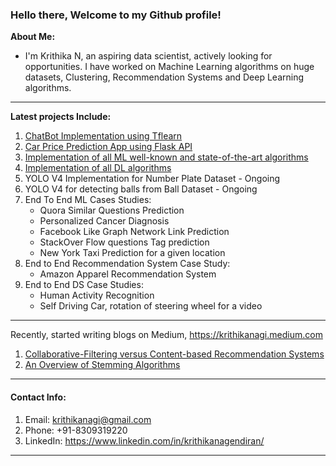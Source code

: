 ### Hello there, **Welcome to my Github profile!**
**About Me:**
- I'm Krithika N, an aspiring data scientist, actively looking for opportunities. I have worked on Machine Learning algorithms on huge datasets, Clustering, Recommendation Systems and Deep Learning algorithms. 
-------------------------------------------------------------------------------------------------------------------------------------------------------
**Latest projects Include:**
1. [ChatBot Implementation using Tflearn](https://github.com/nagik17/ChatBot_using_Tflearn)
2. [Car Price Prediction App using Flask API](https://github.com/nagik17/Car_Price_Prediction)
3. [Implementation of all ML well-known and state-of-the-art algorithms](https://github.com/nagik17/Machine_Learning_Algorithms)
4. [Implementation of all DL algorithms](https://github.com/nagik17/Deep_Learning_Algorithms)
5. YOLO V4 Implementation for Number Plate Dataset - Ongoing
6. YOLO V4 for detecting balls from Ball Dataset - Ongoing
7. End To End ML Cases Studies:
      - Quora Similar Questions Prediction 
      - Personalized Cancer Diagnosis
      - Facebook Like Graph Network Link Prediction 
      - StackOver Flow questions Tag prediction 
      - New York Taxi Prediction for a given location
8. End to End Recommendation System Case Study:
      - Amazon Apparel Recommendation System
9. End to End DS Case Studies:
      - Human Activity Recognition
      - Self Driving Car, rotation of steering wheel for a video
-------------------------------------------------------------------------------------------------------------------------------------------------------
Recently, started writing blogs on Medium, https://krithikanagi.medium.com <br />
1. [Collaborative-Filtering versus Content-based Recommendation Systems](https://krithikanagi.medium.com/collaborative-filtering-versus-content-based-rs-590a2ec8e7b7)
2. [An Overview of Stemming Algorithms](https://krithikanagi.medium.com/an-overview-of-stemming-algorithms-501ad413653)
-------------------------------------------------------------------------------------------------------------------------------------------------------
#### Contact Info: 
1. Email: krithikanagi@gmail.com <br />
2. Phone: +91-8309319220 <br />
3. LinkedIn: https://www.linkedin.com/in/krithikanagendiran/
-------------------------------------------------------------------------------------------------------------------------------------------------------

<!--
**nagik17/nagik17** is a ✨ _special_ ✨ repository because its `README.md` (this file) appears on your GitHub profile.

